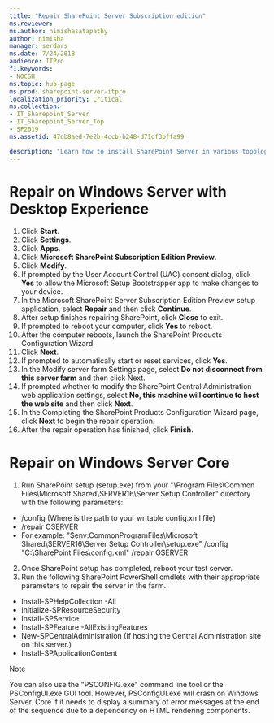 ```yaml
---
title: "Repair SharePoint Server Subscription edition"
ms.reviewer: 
ms.author: nimishasatapathy
author: nimisha
manager: serdars
ms.date: 7/24/2018
audience: ITPro
f1.keywords:
- NOCSH
ms.topic: hub-page
ms.prod: sharepoint-server-itpro
localization_priority: Critical
ms.collection:
- IT_Sharepoint_Server
- IT_Sharepoint_Server_Top
- SP2019
ms.assetid: 47db8aed-7e2b-4ccb-b248-d71df3bffa99

description: "Learn how to install SharePoint Server in various topologies."
---
```


# Repair on Windows Server with Desktop Experience

1. Click **Start**.
2. Click **Settings**.
3. Click **Apps**.
4. Click **Microsoft SharePoint Subscription Edition Preview**.
5. Click **Modify**.
6. If prompted by the User Account Control (UAC) consent dialog, click **Yes** to allow the Microsoft Setup Bootstrapper app to make changes to your device.
7. In the Microsoft SharePoint Server Subscription Edition Preview setup application, select **Repair** and then click **Continue**.
8. After setup finishes repairing SharePoint, click **Close** to exit.
9. If prompted to reboot your computer, click **Yes** to reboot.
10. After the computer reboots, launch the SharePoint Products Configuration Wizard.
11. Click **Next**.
12. If prompted to automatically start or reset services, click **Yes**.
13. In the Modify server farm Settings page, select **Do not disconnect from this server farm** and then click Next.
14. If prompted whether to modify the SharePoint Central Administration web application settings, select **No, this machine will continue to host the web site** and then click **Next**.
15. In the Completing the SharePoint Products Configuration Wizard page, click **Next** to begin the repair operation.
16. After the repair operation has finished, click **Finish**.

# Repair on Windows Server Core

1. Run SharePoint setup (setup.exe) from your "\Program Files\Common Files\Microsoft Shared\SERVER16\Server Setup Controller" directory with the following parameters:
- /config <config file> (Where <config file> is the path to your writable config.xml file)
- /repair OSERVER
- For example: "$env:CommonProgramFiles\Microsoft Shared\SERVER16\Server Setup Controller\setup.exe" /config "C:\SharePoint Files\config.xml" /repair OSERVER
2. Once SharePoint setup has completed, reboot your test server.
3. Run the following SharePoint PowerShell cmdlets with their appropriate parameters to repair the server in the farm.
- Install-SPHelpCollection -All
- Initialize-SPResourceSecurity
- Install-SPService
- Install-SPFeature -AllExistingFeatures
- New-SPCentralAdministration (If hosting the Central Administration site on this server.)
- Install-SPApplicationContent
> [!NOTE]
> You can also use the "PSCONFIG.exe" command line tool or the PSConfigUI.exe GUI tool. However, PSConfigUI.exe will crash on Windows Server.
Core if it needs to display a summary of error messages at the end of the sequence due to a dependency on HTML rendering components.